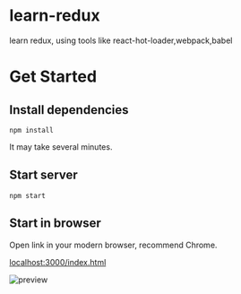 # learn-redux
learn redux, using tools like react-hot-loader,webpack,babel

# Get Started
## Install dependencies
```
npm install
```
It may take several minutes. 
## Start server
```
npm start
```
## Start in browser
Open link in your modern browser, recommend Chrome.

[localhost:3000/index.html](http://localhost:3000/index.html)

![preview](https://raw.githubusercontent.com/wangpin34/learn-redux/master/asserts/imgs/full-flow.gif)



